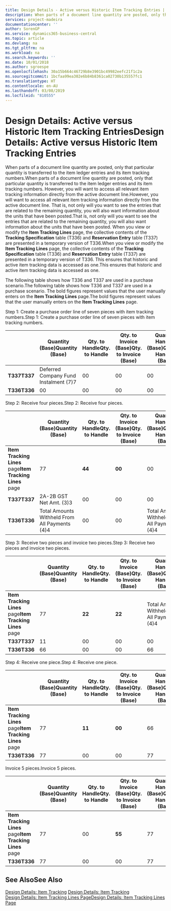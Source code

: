 ```yaml
---
title: Design Details - Active versus Historic Item Tracking Entries | Microsoft Docs
description: When parts of a document line quantity are posted, only that particular quantity is transferred to the item ledger entries and its item tracking numbers. However, you will want to access all relevant item tracking information directly from the active document line. That is, not only will you want to see the entries that are related to the remaining quantity, you will also want information about the units that have been posted. When you view or modify the **Item Tracking Lines** page, the collective contents of the **Tracking Specification** table (T336) and **Reservation Entry** table (T337) are presented in a temporary version of T336. This ensures that historic and active item tracking data is accessed as one.
services: project-madeira
documentationcenter: ''
author: SorenGP
ms.service: dynamics365-business-central
ms.topic: article
ms.devlang: na
ms.tgt_pltfrm: na
ms.workload: na
ms.search.keywords: ''
ms.date: 10/01/2018
ms.author: sgroespe
ms.openlocfilehash: 30a15b664c46729b8e3901bc49982eefc21f1c2a
ms.sourcegitcommit: 1bcfaa99ea302e6b84b8361ca02730b135557fc1
ms.translationtype: HT
ms.contentlocale: en-AU
ms.lasthandoff: 03/08/2019
ms.locfileid: "810555"
---
```

# <a name="design-details-active-versus-historic-item-tracking-entries"></a><span data-ttu-id="9e72b-107">Design Details: Active versus Historic Item Tracking Entries</span><span class="sxs-lookup"><span data-stu-id="9e72b-107">Design Details: Active versus Historic Item Tracking Entries</span></span>
<span data-ttu-id="9e72b-108">When parts of a document line quantity are posted, only that particular quantity is transferred to the item ledger entries and its item tracking numbers.</span><span class="sxs-lookup"><span data-stu-id="9e72b-108">When parts of a document line quantity are posted, only that particular quantity is transferred to the item ledger entries and its item tracking numbers.</span></span> <span data-ttu-id="9e72b-109">However, you will want to access all relevant item tracking information directly from the active document line.</span><span class="sxs-lookup"><span data-stu-id="9e72b-109">However, you will want to access all relevant item tracking information directly from the active document line.</span></span> <span data-ttu-id="9e72b-110">That is, not only will you want to see the entries that are related to the remaining quantity, you will also want information about the units that have been posted.</span><span class="sxs-lookup"><span data-stu-id="9e72b-110">That is, not only will you want to see the entries that are related to the remaining quantity, you will also want information about the units that have been posted.</span></span> <span data-ttu-id="9e72b-111">When you view or modify the **Item Tracking Lines** page, the collective contents of the **Tracking Specification** table (T336) and **Reservation Entry** table (T337) are presented in a temporary version of T336.</span><span class="sxs-lookup"><span data-stu-id="9e72b-111">When you view or modify the **Item Tracking Lines** page, the collective contents of the **Tracking Specification** table (T336) and **Reservation Entry** table (T337) are presented in a temporary version of T336.</span></span> <span data-ttu-id="9e72b-112">This ensures that historic and active item tracking data is accessed as one.</span><span class="sxs-lookup"><span data-stu-id="9e72b-112">This ensures that historic and active item tracking data is accessed as one.</span></span>  

 <span data-ttu-id="9e72b-113">The following table shows how T336 and T337 are used in a purchase scenario.</span><span class="sxs-lookup"><span data-stu-id="9e72b-113">The following table shows how T336 and T337 are used in a purchase scenario.</span></span> <span data-ttu-id="9e72b-114">The bold figures represent values that the user manually enters on the **Item Tracking Lines** page.</span><span class="sxs-lookup"><span data-stu-id="9e72b-114">The bold figures represent values that the user manually enters on the **Item Tracking Lines** page.</span></span>  

 <span data-ttu-id="9e72b-115">Step 1: Create a purchase order line of seven pieces with item tracking numbers.</span><span class="sxs-lookup"><span data-stu-id="9e72b-115">Step 1: Create a purchase order line of seven pieces with item tracking numbers.</span></span>  

||<span data-ttu-id="9e72b-116">**Quantity (Base)**</span><span class="sxs-lookup"><span data-stu-id="9e72b-116">**Quantity (Base)**</span></span>|<span data-ttu-id="9e72b-117">**Qty. to Handle**</span><span class="sxs-lookup"><span data-stu-id="9e72b-117">**Qty. to Handle**</span></span>|<span data-ttu-id="9e72b-118">**Qty. to Invoice (Base)**</span><span class="sxs-lookup"><span data-stu-id="9e72b-118">**Qty. to Invoice (Base)**</span></span>|<span data-ttu-id="9e72b-119">**Quantity Handled (Base)**</span><span class="sxs-lookup"><span data-stu-id="9e72b-119">**Quantity Handled (Base)**</span></span>|<span data-ttu-id="9e72b-120">**Quantity Invoiced (Base)**</span><span class="sxs-lookup"><span data-stu-id="9e72b-120">**Quantity Invoiced (Base)**</span></span>|  
|-|----------------------------------------------|--------------------------------------------|------------------------------------------------------|-------------------------------------------------------|--------------------------------------------------------|  
|<span data-ttu-id="9e72b-121">**T337**</span><span class="sxs-lookup"><span data-stu-id="9e72b-121">**T337**</span></span>|<span data-ttu-id="9e72b-122">Deferred Company Fund Instalment (7)</span><span class="sxs-lookup"><span data-stu-id="9e72b-122">7</span></span>|<span data-ttu-id="9e72b-123">0</span><span class="sxs-lookup"><span data-stu-id="9e72b-123">0</span></span>|<span data-ttu-id="9e72b-124">0</span><span class="sxs-lookup"><span data-stu-id="9e72b-124">0</span></span>|<span data-ttu-id="9e72b-125">0</span><span class="sxs-lookup"><span data-stu-id="9e72b-125">0</span></span>|<span data-ttu-id="9e72b-126">0</span><span class="sxs-lookup"><span data-stu-id="9e72b-126">0</span></span>|  
|<span data-ttu-id="9e72b-127">**T336**</span><span class="sxs-lookup"><span data-stu-id="9e72b-127">**T336**</span></span>|<span data-ttu-id="9e72b-128">0</span><span class="sxs-lookup"><span data-stu-id="9e72b-128">0</span></span>|<span data-ttu-id="9e72b-129">0</span><span class="sxs-lookup"><span data-stu-id="9e72b-129">0</span></span>|<span data-ttu-id="9e72b-130">0</span><span class="sxs-lookup"><span data-stu-id="9e72b-130">0</span></span>|<span data-ttu-id="9e72b-131">0</span><span class="sxs-lookup"><span data-stu-id="9e72b-131">0</span></span>|<span data-ttu-id="9e72b-132">0</span><span class="sxs-lookup"><span data-stu-id="9e72b-132">0</span></span>|  

 <span data-ttu-id="9e72b-133">Step 2: Receive four pieces.</span><span class="sxs-lookup"><span data-stu-id="9e72b-133">Step 2: Receive four pieces.</span></span>  

||<span data-ttu-id="9e72b-134">**Quantity (Base)**</span><span class="sxs-lookup"><span data-stu-id="9e72b-134">**Quantity (Base)**</span></span>|<span data-ttu-id="9e72b-135">**Qty. to Handle**</span><span class="sxs-lookup"><span data-stu-id="9e72b-135">**Qty. to Handle**</span></span>|<span data-ttu-id="9e72b-136">**Qty. to Invoice (Base)**</span><span class="sxs-lookup"><span data-stu-id="9e72b-136">**Qty. to Invoice (Base)**</span></span>|<span data-ttu-id="9e72b-137">**Quantity Handled (Base)**</span><span class="sxs-lookup"><span data-stu-id="9e72b-137">**Quantity Handled (Base)**</span></span>|<span data-ttu-id="9e72b-138">**Quantity Invoiced (Base)**</span><span class="sxs-lookup"><span data-stu-id="9e72b-138">**Quantity Invoiced (Base)**</span></span>|  
|-|----------------------------------------------|--------------------------------------------|------------------------------------------------------|-------------------------------------------------------|--------------------------------------------------------|  
|<span data-ttu-id="9e72b-139">**Item Tracking Lines** page</span><span class="sxs-lookup"><span data-stu-id="9e72b-139">**Item Tracking Lines** page</span></span>|<span data-ttu-id="9e72b-140">7</span><span class="sxs-lookup"><span data-stu-id="9e72b-140">7</span></span>|<span data-ttu-id="9e72b-141">**4**</span><span class="sxs-lookup"><span data-stu-id="9e72b-141">**4**</span></span>|<span data-ttu-id="9e72b-142">**0**</span><span class="sxs-lookup"><span data-stu-id="9e72b-142">**0**</span></span>|<span data-ttu-id="9e72b-143">0</span><span class="sxs-lookup"><span data-stu-id="9e72b-143">0</span></span>|<span data-ttu-id="9e72b-144">0</span><span class="sxs-lookup"><span data-stu-id="9e72b-144">0</span></span>|  
|<span data-ttu-id="9e72b-145">**T337**</span><span class="sxs-lookup"><span data-stu-id="9e72b-145">**T337**</span></span>|<span data-ttu-id="9e72b-146">2A-2B GST Net Amt. (3)</span><span class="sxs-lookup"><span data-stu-id="9e72b-146">3</span></span>|<span data-ttu-id="9e72b-147">0</span><span class="sxs-lookup"><span data-stu-id="9e72b-147">0</span></span>|<span data-ttu-id="9e72b-148">0</span><span class="sxs-lookup"><span data-stu-id="9e72b-148">0</span></span>|<span data-ttu-id="9e72b-149">0</span><span class="sxs-lookup"><span data-stu-id="9e72b-149">0</span></span>|<span data-ttu-id="9e72b-150">0</span><span class="sxs-lookup"><span data-stu-id="9e72b-150">0</span></span>|  
|<span data-ttu-id="9e72b-151">**T336**</span><span class="sxs-lookup"><span data-stu-id="9e72b-151">**T336**</span></span>|<span data-ttu-id="9e72b-152">Total Amounts Withheld From All Payments (4)</span><span class="sxs-lookup"><span data-stu-id="9e72b-152">4</span></span>|<span data-ttu-id="9e72b-153">0</span><span class="sxs-lookup"><span data-stu-id="9e72b-153">0</span></span>|<span data-ttu-id="9e72b-154">0</span><span class="sxs-lookup"><span data-stu-id="9e72b-154">0</span></span>|<span data-ttu-id="9e72b-155">Total Amounts Withheld From All Payments (4)</span><span class="sxs-lookup"><span data-stu-id="9e72b-155">4</span></span>|<span data-ttu-id="9e72b-156">0</span><span class="sxs-lookup"><span data-stu-id="9e72b-156">0</span></span>|  

 <span data-ttu-id="9e72b-157">Step 3: Receive two pieces and invoice two pieces.</span><span class="sxs-lookup"><span data-stu-id="9e72b-157">Step 3: Receive two pieces and invoice two pieces.</span></span>  

||<span data-ttu-id="9e72b-158">**Quantity (Base)**</span><span class="sxs-lookup"><span data-stu-id="9e72b-158">**Quantity (Base)**</span></span>|<span data-ttu-id="9e72b-159">**Qty. to Handle**</span><span class="sxs-lookup"><span data-stu-id="9e72b-159">**Qty. to Handle**</span></span>|<span data-ttu-id="9e72b-160">**Qty. to Invoice (Base)**</span><span class="sxs-lookup"><span data-stu-id="9e72b-160">**Qty. to Invoice (Base)**</span></span>|<span data-ttu-id="9e72b-161">**Quantity Handled (Base)**</span><span class="sxs-lookup"><span data-stu-id="9e72b-161">**Quantity Handled (Base)**</span></span>|<span data-ttu-id="9e72b-162">**Quantity Invoiced (Base)**</span><span class="sxs-lookup"><span data-stu-id="9e72b-162">**Quantity Invoiced (Base)**</span></span>|  
|-|----------------------------------------------|--------------------------------------------|------------------------------------------------------|-------------------------------------------------------|--------------------------------------------------------|  
|<span data-ttu-id="9e72b-163">**Item Tracking Lines** page</span><span class="sxs-lookup"><span data-stu-id="9e72b-163">**Item Tracking Lines** page</span></span>|<span data-ttu-id="9e72b-164">7</span><span class="sxs-lookup"><span data-stu-id="9e72b-164">7</span></span>|<span data-ttu-id="9e72b-165">**2**</span><span class="sxs-lookup"><span data-stu-id="9e72b-165">**2**</span></span>|<span data-ttu-id="9e72b-166">**2**</span><span class="sxs-lookup"><span data-stu-id="9e72b-166">**2**</span></span>|<span data-ttu-id="9e72b-167">Total Amounts Withheld From All Payments (4)</span><span class="sxs-lookup"><span data-stu-id="9e72b-167">4</span></span>|<span data-ttu-id="9e72b-168">0</span><span class="sxs-lookup"><span data-stu-id="9e72b-168">0</span></span>|  
|<span data-ttu-id="9e72b-169">**T337**</span><span class="sxs-lookup"><span data-stu-id="9e72b-169">**T337**</span></span>|<span data-ttu-id="9e72b-170">1</span><span class="sxs-lookup"><span data-stu-id="9e72b-170">1</span></span>|<span data-ttu-id="9e72b-171">0</span><span class="sxs-lookup"><span data-stu-id="9e72b-171">0</span></span>|<span data-ttu-id="9e72b-172">0</span><span class="sxs-lookup"><span data-stu-id="9e72b-172">0</span></span>|<span data-ttu-id="9e72b-173">0</span><span class="sxs-lookup"><span data-stu-id="9e72b-173">0</span></span>|<span data-ttu-id="9e72b-174">0</span><span class="sxs-lookup"><span data-stu-id="9e72b-174">0</span></span>|  
|<span data-ttu-id="9e72b-175">**T336**</span><span class="sxs-lookup"><span data-stu-id="9e72b-175">**T336**</span></span>|<span data-ttu-id="9e72b-176">6</span><span class="sxs-lookup"><span data-stu-id="9e72b-176">6</span></span>|<span data-ttu-id="9e72b-177">0</span><span class="sxs-lookup"><span data-stu-id="9e72b-177">0</span></span>|<span data-ttu-id="9e72b-178">0</span><span class="sxs-lookup"><span data-stu-id="9e72b-178">0</span></span>|<span data-ttu-id="9e72b-179">6</span><span class="sxs-lookup"><span data-stu-id="9e72b-179">6</span></span>|<span data-ttu-id="9e72b-180">2</span><span class="sxs-lookup"><span data-stu-id="9e72b-180">2</span></span>|  

 <span data-ttu-id="9e72b-181">Step 4: Receive one piece.</span><span class="sxs-lookup"><span data-stu-id="9e72b-181">Step 4: Receive one piece.</span></span>  

||<span data-ttu-id="9e72b-182">**Quantity (Base)**</span><span class="sxs-lookup"><span data-stu-id="9e72b-182">**Quantity (Base)**</span></span>|<span data-ttu-id="9e72b-183">**Qty. to Handle**</span><span class="sxs-lookup"><span data-stu-id="9e72b-183">**Qty. to Handle**</span></span>|<span data-ttu-id="9e72b-184">**Qty. to Invoice (Base)**</span><span class="sxs-lookup"><span data-stu-id="9e72b-184">**Qty. to Invoice (Base)**</span></span>|<span data-ttu-id="9e72b-185">**Quantity Handled (Base)**</span><span class="sxs-lookup"><span data-stu-id="9e72b-185">**Quantity Handled (Base)**</span></span>|<span data-ttu-id="9e72b-186">**Quantity Invoiced (Base)**</span><span class="sxs-lookup"><span data-stu-id="9e72b-186">**Quantity Invoiced (Base)**</span></span>|  
|-|----------------------------------------------|--------------------------------------------|------------------------------------------------------|-------------------------------------------------------|--------------------------------------------------------|  
|<span data-ttu-id="9e72b-187">**Item Tracking Lines** page</span><span class="sxs-lookup"><span data-stu-id="9e72b-187">**Item Tracking Lines** page</span></span>|<span data-ttu-id="9e72b-188">7</span><span class="sxs-lookup"><span data-stu-id="9e72b-188">7</span></span>|<span data-ttu-id="9e72b-189">**1**</span><span class="sxs-lookup"><span data-stu-id="9e72b-189">**1**</span></span>|<span data-ttu-id="9e72b-190">**0**</span><span class="sxs-lookup"><span data-stu-id="9e72b-190">**0**</span></span>|<span data-ttu-id="9e72b-191">6</span><span class="sxs-lookup"><span data-stu-id="9e72b-191">6</span></span>|<span data-ttu-id="9e72b-192">2</span><span class="sxs-lookup"><span data-stu-id="9e72b-192">2</span></span>|  
|<span data-ttu-id="9e72b-193">**T336**</span><span class="sxs-lookup"><span data-stu-id="9e72b-193">**T336**</span></span>|<span data-ttu-id="9e72b-194">7</span><span class="sxs-lookup"><span data-stu-id="9e72b-194">7</span></span>|<span data-ttu-id="9e72b-195">0</span><span class="sxs-lookup"><span data-stu-id="9e72b-195">0</span></span>|<span data-ttu-id="9e72b-196">0</span><span class="sxs-lookup"><span data-stu-id="9e72b-196">0</span></span>|<span data-ttu-id="9e72b-197">7</span><span class="sxs-lookup"><span data-stu-id="9e72b-197">7</span></span>|<span data-ttu-id="9e72b-198">2</span><span class="sxs-lookup"><span data-stu-id="9e72b-198">2</span></span>|  

 <span data-ttu-id="9e72b-199">Invoice 5 pieces.</span><span class="sxs-lookup"><span data-stu-id="9e72b-199">Invoice 5 pieces.</span></span>  

||<span data-ttu-id="9e72b-200">**Quantity (Base)**</span><span class="sxs-lookup"><span data-stu-id="9e72b-200">**Quantity (Base)**</span></span>|<span data-ttu-id="9e72b-201">**Qty. to Handle**</span><span class="sxs-lookup"><span data-stu-id="9e72b-201">**Qty. to Handle**</span></span>|<span data-ttu-id="9e72b-202">**Qty. to Invoice (Base)**</span><span class="sxs-lookup"><span data-stu-id="9e72b-202">**Qty. to Invoice (Base)**</span></span>|<span data-ttu-id="9e72b-203">**Quantity Handled (Base)**</span><span class="sxs-lookup"><span data-stu-id="9e72b-203">**Quantity Handled (Base)**</span></span>|<span data-ttu-id="9e72b-204">**Quantity Invoiced (Base)**</span><span class="sxs-lookup"><span data-stu-id="9e72b-204">**Quantity Invoiced (Base)**</span></span>|  
|-|----------------------------------------------|--------------------------------------------|------------------------------------------------------|-------------------------------------------------------|--------------------------------------------------------|  
|<span data-ttu-id="9e72b-205">**Item Tracking Lines** page</span><span class="sxs-lookup"><span data-stu-id="9e72b-205">**Item Tracking Lines** page</span></span>|<span data-ttu-id="9e72b-206">7</span><span class="sxs-lookup"><span data-stu-id="9e72b-206">7</span></span>|<span data-ttu-id="9e72b-207">0</span><span class="sxs-lookup"><span data-stu-id="9e72b-207">0</span></span>|<span data-ttu-id="9e72b-208">**5**</span><span class="sxs-lookup"><span data-stu-id="9e72b-208">**5**</span></span>|<span data-ttu-id="9e72b-209">7</span><span class="sxs-lookup"><span data-stu-id="9e72b-209">7</span></span>|<span data-ttu-id="9e72b-210">2</span><span class="sxs-lookup"><span data-stu-id="9e72b-210">2</span></span>|  
|<span data-ttu-id="9e72b-211">**T336**</span><span class="sxs-lookup"><span data-stu-id="9e72b-211">**T336**</span></span>|<span data-ttu-id="9e72b-212">7</span><span class="sxs-lookup"><span data-stu-id="9e72b-212">7</span></span>|<span data-ttu-id="9e72b-213">0</span><span class="sxs-lookup"><span data-stu-id="9e72b-213">0</span></span>|<span data-ttu-id="9e72b-214">0</span><span class="sxs-lookup"><span data-stu-id="9e72b-214">0</span></span>|<span data-ttu-id="9e72b-215">7</span><span class="sxs-lookup"><span data-stu-id="9e72b-215">7</span></span>|<span data-ttu-id="9e72b-216">7</span><span class="sxs-lookup"><span data-stu-id="9e72b-216">7</span></span>|  

## <a name="see-also"></a><span data-ttu-id="9e72b-217">See Also</span><span class="sxs-lookup"><span data-stu-id="9e72b-217">See Also</span></span>  
 <span data-ttu-id="9e72b-218">[Design Details: Item Tracking](design-details-item-tracking.md) </span><span class="sxs-lookup"><span data-stu-id="9e72b-218">[Design Details: Item Tracking](design-details-item-tracking.md) </span></span>  
 [<span data-ttu-id="9e72b-219">Design Details: Item Tracking Lines Page</span><span class="sxs-lookup"><span data-stu-id="9e72b-219">Design Details: Item Tracking Lines Page</span></span>](design-details-item-tracking-lines-window.md)
